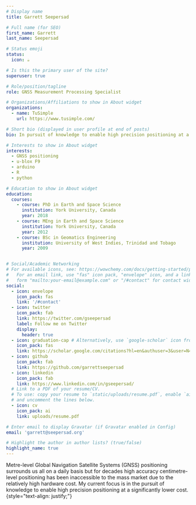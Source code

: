 ```yaml
---
# Display name
title: Garrett Seepersad

# Full name (for SEO)
first_name: Garrett
last_name: Seepersad

# Status emoji
status:
  icon: ☕️

# Is this the primary user of the site?
superuser: true

# Role/position/tagline
role: GNSS Measurement Processing Specialist

# Organizations/Affiliations to show in About widget
organizations:
  - name: TuSimple
    url: https://www.tusimple.com/

# Short bio (displayed in user profile at end of posts)
bio: In pursuit of knowledge to enable high precision positioning at a significantly lower cost.

# Interests to show in About widget
interests:
  - GNSS positioning
  - u-blox F9
  - arduino
  - R
  - python

# Education to show in About widget
education:
  courses:
    - course: PhD in Earth and Space Science
      institution: York University, Canada
      year: 2018
    - course: MEng in Earth and Space Science
      institution: York University, Canada
      year: 2012
    - course: BSc in Geomatics Engineering
      institution: University of West Indies, Trinidad and Tobago
      year: 2009


# Social/Academic Networking
# For available icons, see: https://wowchemy.com/docs/getting-started/page-builder/#icons
#   For an email link, use "fas" icon pack, "envelope" icon, and a link in the
#   form "mailto:your-email@example.com" or "/#contact" for contact widget.
social:
  - icon: envelope
    icon_pack: fas
    link: '/#contact'
  - icon: twitter
    icon_pack: fab
    link: https://twitter.com/gseepersad
    label: Follow me on Twitter
    display:
      header: true
  - icon: graduation-cap # Alternatively, use `google-scholar` icon from `ai` icon pack
    icon_pack: fas
    link: https://scholar.google.com/citations?hl=en&authuser=3&user=N44NW_gAAAAJ
  - icon: github
    icon_pack: fab
    link: https://github.com/garrettseepersad
  - icon: linkedin
    icon_pack: fab
    link: https://www.linkedin.com/in/gseepersad/
  # Link to a PDF of your resume/CV.
  # To use: copy your resume to `static/uploads/resume.pdf`, enable `ai` icons in `params.yaml`,
  # and uncomment the lines below.
  - icon: cv
    icon_pack: ai
    link: uploads/resume.pdf

# Enter email to display Gravatar (if Gravatar enabled in Config)
email: 'garrett@seepersad.org'

# Highlight the author in author lists? (true/false)
highlight_name: true
---
```


Metre-level Global Navigation Satellite Systems (GNSS) positioning surrounds us all on a daily basis but for decades high accuracy centimetre-level positioning has been inaccessible to the mass market due to the relatively high hardware cost. My current focus is in the pursuit of knowledge to enable high precision positioning at a significantly lower cost.
{style="text-align: justify;"}
